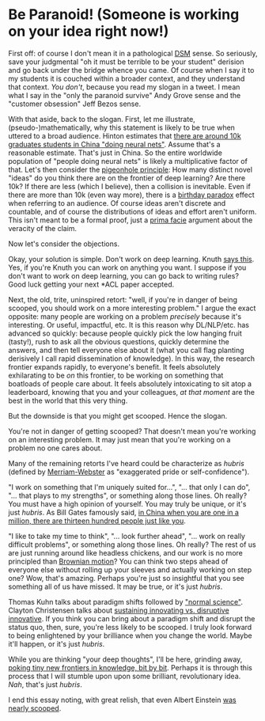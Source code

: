 # Be Paranoid! (Someone is working on your idea right now!)

First off: of course I don't mean it in a pathological [DSM](https://www.psychiatry.org/psychiatrists/practice/dsm) sense.
So seriously, save your judgmental "oh it must be terrible to be your student" derision and go back under the bridge whence you came.
Of course when I say it to my students it is couched within a broader context, and they understand that context.
_You don't_, because you read my slogan in a tweet.
I mean what I say in the "only the paranoid survive" Andy Grove sense and the "customer obsession" Jeff Bezos sense.

With that aside, back to the slogan.
First, let me illustrate, (pseudo-)mathematically, why this statement is likely to be true when uttered to a broad audience.
Hinton estimates that [there are around 10k graduates students in China "doing neural nets"](https://youtu.be/Mqt8fs6ZbHk?t=124).
Assume that's a reasonable estimate.
That's just in China.
So the entire worldwide population of "people doing neural nets" is likely a multiplicative factor of that.
Let's then consider the [pigeonhole principle](https://en.wikipedia.org/wiki/Pigeonhole_principle): How many distinct novel "ideas" do you think there are on the frontier of deep learning?
Are there 10k?
If there are less (which I believe), then a collision is inevitable.
Even if there are more than 10k (even way more), there is a [birthday paradox](https://en.wikipedia.org/wiki/Birthday_problem) effect when referring to an audience.
Of course ideas aren't discrete and countable, and of course the distributions of ideas and effort aren't uniform.
This isn't meant to be a formal proof, just a [prima facie](https://en.wikipedia.org/wiki/Prima_facie) argument about the veracity of the claim.

Now let's consider the objections.

Okay, your solution is simple.
Don't work on deep learning.
Knuth [says this](https://twitter.com/lintool/status/1057722875942068225).
Yes, if you're Knuth you can work on anything you want.
I suppose if you don't want to work on deep learning, you can go back to writing rules?
Good luck getting your next *ACL paper accepted.

Next, the old, trite, uninspired retort: "well, if you're in danger of being scooped, you should work on a more interesting problem."
I argue the exact opposite: many people are working on a problem _precisely_ because it's interesting.
Or useful, impactful, etc.
It is this reason why DL/NLP/etc. has advanced so quickly: because people quickly pick the low hanging fruit (tasty!), rush to ask all the obvious questions, quickly determine the answers, and then tell everyone else about it (what you call flag planting derisively I call rapid dissemination of knowledge).
In this way, the research frontier expands rapidly, to everyone's benefit.
It feels absolutely exhilarating to be _on_ this frontier, to be working on something that boatloads of people care about.
It feels absolutely intoxicating to sit atop a leaderboard, knowing that you and your colleagues, _at that moment_ are the best in the world that this very thing.

But the downside is that you might get scooped.
Hence the slogan.

You're not in danger of getting scooped?
That doesn't mean you're working on an interesting problem.
It may just mean that you're working on a problem no one cares about.

Many of the remaining retorts I've heard could be characterize as _hubris_ (defined by [Merriam-Webster](https://www.merriam-webster.com/dictionary/hubris) as "exaggerated pride or self-confidence").

"I work on something that I'm uniquely suited for...", "... that only I can do", "... that plays to my strengths", or something along those lines.
Oh really?
You must have a high opinion of yourself.
You may truly be unique, or it's just _hubris_.
As Bill Gates famously said, [in China when you are one in a million, there are thirteen hundred people just like you](https://books.google.com/books?id=CfHCBUepsXIC&pg=PA353&lpg=PA353&dq=%22one+in+a+million%22).

"I like to take my time to think", "... look further ahead", "... work on really difficult problems", or something along those lines.
Oh really?
The rest of us are just running around like headless chickens, and our work is no more principled than [Brownian motion](https://en.wikipedia.org/wiki/Brownian_motion)?
You can think two steps ahead of everyone else without rolling up your sleeves and actually working on step one?
Wow, that's amazing.
Perhaps you're just so insightful that you see something all of us have missed.
It may be true, or it's just _hubris_.

Thomas Kuhn talks about paradigm shifts followed by ["normal science"](https://en.wikipedia.org/wiki/Normal_science).
Clayton Christensen talks about [sustaining innovating vs. disruptive innovative](https://en.wikipedia.org/wiki/The_Innovator%27s_Dilemma).
If you think you can bring about a paradigm shift and disrupt the status quo, then, sure, you're less likely to be scooped.
I truly look forward to being enlightened by your brilliance when you change the world.
Maybe it'll happen, or it's just _hubris_.

While you are thinking "your deep thoughts", I'll be here, grinding away, [poking tiny new frontiers in knowledge, bit by bit](http://matt.might.net/articles/phd-school-in-pictures/).
Perhaps it is through this process that I will stumble upon upon some brilliant, revolutionary idea.
_Nah_, that's just _hubris_.

I end this essay noting, with great relish, that even Albert Einstein [was nearly scooped](https://en.wikipedia.org/wiki/Relativity_priority_dispute).
